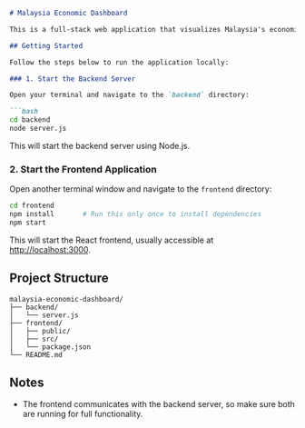 ````markdown
# Malaysia Economic Dashboard

This is a full-stack web application that visualizes Malaysia's economic data. The application uses a **Node.js backend** and a **React frontend**.

## Getting Started

Follow the steps below to run the application locally:

### 1. Start the Backend Server

Open your terminal and navigate to the `backend` directory:

```bash
cd backend
node server.js
````

This will start the backend server using Node.js.

### 2. Start the Frontend Application

Open another terminal window and navigate to the `frontend` directory:

```bash
cd frontend
npm install       # Run this only once to install dependencies
npm start
```

This will start the React frontend, usually accessible at [http://localhost:3000](http://localhost:3000).

## Project Structure

```
malaysia-economic-dashboard/
├── backend/
│   └── server.js
├── frontend/
│   ├── public/
│   ├── src/
│   └── package.json
└── README.md
```

## Notes

* The frontend communicates with the backend server, so make sure both are running for full functionality.
